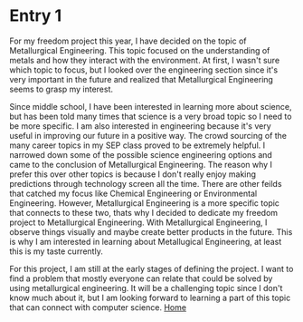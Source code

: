 # Entry 1

  For my freedom project this year, I have decided on the topic of Metallurgical Engineering. This topic focused on the understanding of metals and how they interact with the environment. At first, I wasn't sure which topic to focus, but I looked over the engineering section since it's very important in the future and realized that Metallurgical Engineering seems to grasp my interest. 

  Since middle school, I have been interested in learning more about science, but has been told many times that science is a very broad topic so I need to be more specific. I am also interested in engineering because it's very useful in improving our future in a positive way. The crowd sourcing of the many career topics in my SEP class proved to be extremely helpful. I narrowed down some of the possible science engineering options and came to the conclusion of Metallurgical Engineering. The reason why I prefer this over other topics is because I don't really enjoy making predictions through technology screen all the time. There are other feilds that catched my focus like Chemical Engineering or Environmental Engineering. However, Metallurgical Engineering is a more specific topic that connects to these two, thats why I decided to dedicate my freedom project to Metallurgical Engineering. With Metallurgical Engineering, I observe things visually and maybe create better products in the future. This is why I am interested in learning about Metallugical Engineering, at least this is my taste currently. 
  
  For this project, I am still at the early stages of defining the project. I want to find a problem that mostly everyone can relate that could be solved by using metallurgical engineering. It will be a challenging topic since I don't know much about it, but I am looking forward to learning a part of this topic that can connect with computer science. 
[Home](../README.md)
